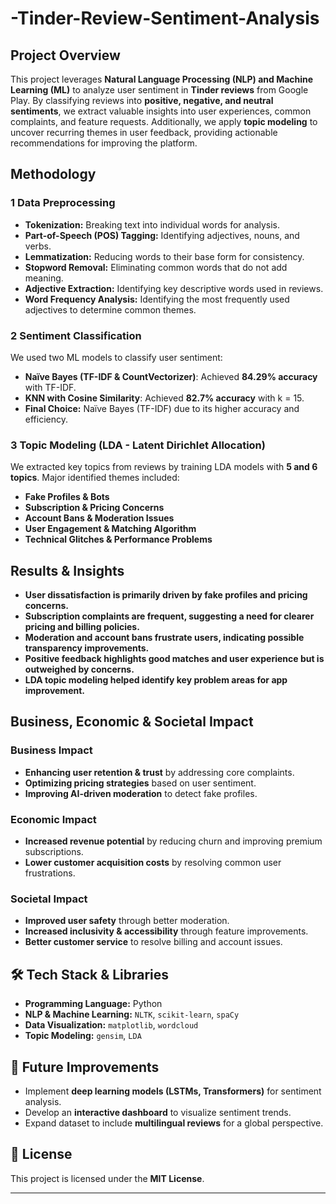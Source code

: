 # -Tinder-Review-Sentiment-Analysis

## Project Overview
This project leverages **Natural Language Processing (NLP) and Machine Learning (ML)** to analyze user sentiment in **Tinder reviews** from Google Play. By classifying reviews into **positive, negative, and neutral sentiments**, we extract valuable insights into user experiences, common complaints, and feature requests. Additionally, we apply **topic modeling** to uncover recurring themes in user feedback, providing actionable recommendations for improving the platform.

## Methodology

### 1 Data Preprocessing
- **Tokenization:** Breaking text into individual words for analysis.
- **Part-of-Speech (POS) Tagging:** Identifying adjectives, nouns, and verbs.
- **Lemmatization:** Reducing words to their base form for consistency.
- **Stopword Removal:** Eliminating common words that do not add meaning.
- **Adjective Extraction:** Identifying key descriptive words used in reviews.
- **Word Frequency Analysis:** Identifying the most frequently used adjectives to determine common themes.

### 2 Sentiment Classification
We used two ML models to classify user sentiment:
- **Naïve Bayes (TF-IDF & CountVectorizer)**: Achieved **84.29% accuracy** with TF-IDF.
- **KNN with Cosine Similarity**: Achieved **82.7% accuracy** with k = 15.
- **Final Choice:** Naïve Bayes (TF-IDF) due to its higher accuracy and efficiency.

### 3 Topic Modeling (LDA - Latent Dirichlet Allocation)
We extracted key topics from reviews by training LDA models with **5 and 6 topics**. Major identified themes included:
- **Fake Profiles & Bots**
- **Subscription & Pricing Concerns** 
- **Account Bans & Moderation Issues** 
- **User Engagement & Matching Algorithm** 
- **Technical Glitches & Performance Problems** 

## Results & Insights
- **User dissatisfaction is primarily driven by fake profiles and pricing concerns.**
- **Subscription complaints are frequent, suggesting a need for clearer pricing and billing policies.**
- **Moderation and account bans frustrate users, indicating possible transparency improvements.**
- **Positive feedback highlights good matches and user experience but is outweighed by concerns.**
- **LDA topic modeling helped identify key problem areas for app improvement.**

## Business, Economic & Societal Impact
### Business Impact
- **Enhancing user retention & trust** by addressing core complaints.
- **Optimizing pricing strategies** based on user sentiment.
- **Improving AI-driven moderation** to detect fake profiles.

### Economic Impact
- **Increased revenue potential** by reducing churn and improving premium subscriptions.
- **Lower customer acquisition costs** by resolving common user frustrations.

### Societal Impact
- **Improved user safety** through better moderation.
- **Increased inclusivity & accessibility** through feature improvements.
- **Better customer service** to resolve billing and account issues.

## 🛠️ Tech Stack & Libraries
- **Programming Language:** Python 
- **NLP & Machine Learning:** `NLTK`, `scikit-learn`, `spaCy`
- **Data Visualization:** `matplotlib`, `wordcloud`
- **Topic Modeling:** `gensim`, `LDA`

## 📄 Future Improvements
- Implement **deep learning models (LSTMs, Transformers)** for sentiment analysis.
- Develop an **interactive dashboard** to visualize sentiment trends.
- Expand dataset to include **multilingual reviews** for a global perspective.


## 📜 License
This project is licensed under the **MIT License**.

---


